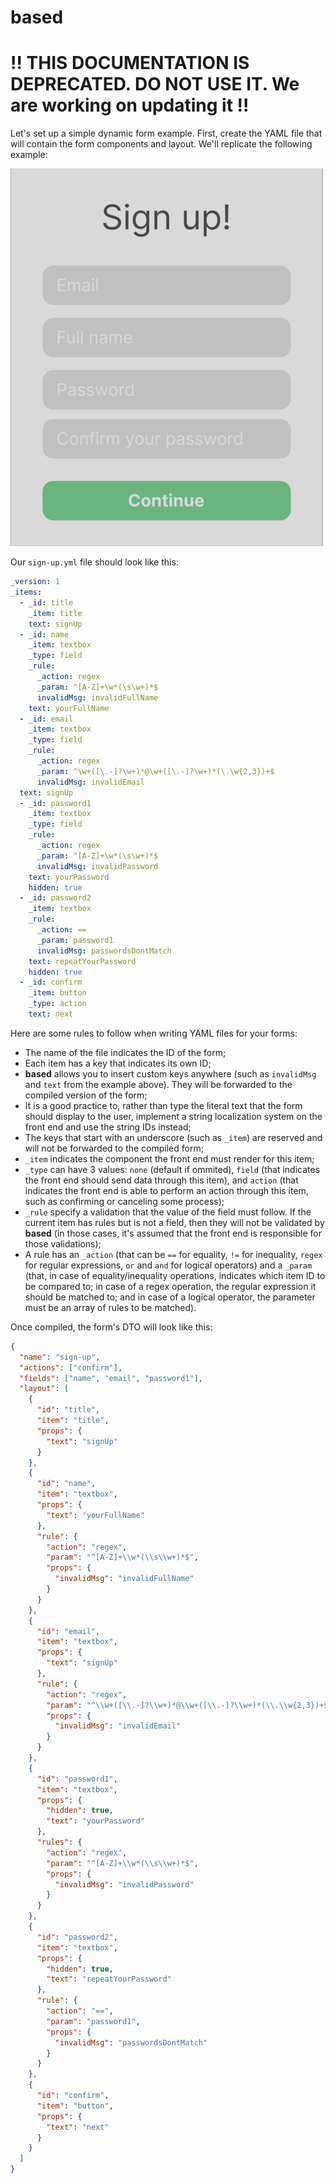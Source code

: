 # based

# ‼️ **THIS DOCUMENTATION IS DEPRECATED. DO NOT USE IT.** We are working on updating it ‼️

Let's set up a simple dynamic form example.
First, create the YAML file that will contain the form components and layout. We'll replicate the following example:

![(Text) Sign up!, (Text input) Your name, (Text input) Your email address, (Check box) I agree with the Terms and conditions, (Button) Next](/readme_example.png?raw=true)

Our `sign-up.yml` file should look like this:

```yml
_version: 1
_items:
  - _id: title
    _item: title
    text: signUp
  - _id: name
    _item: textbox
    _type: field
    _rule:
      _action: regex
      _param: ^[A-Z]+\w*(\s\w+)*$
      invalidMsg: invalidFullName
    text: yourFullName
  - _id: email
    _item: textbox
    _type: field
    _rule:
      _action: regex
      _param: ^\w+([\.-]?\w+)*@\w+([\.-]?\w+)*(\.\w{2,3})+$
      invalidMsg: invalidEmail
  text: signUp
  - _id: password1
    _item: textbox
    _type: field
    _rule:
      _action: regex
      _param: ^[A-Z]+\w*(\s\w+)*$
      invalidMsg: invalidPassword
    text: yourPassword
    hidden: true
  - _id: password2
    _item: textbox
    _rule:
      _action: ==
      _param: password1
      invalidMsg: passwordsDontMatch
    text: repeatYourPassword
    hidden: true
  - _id: confirm
    _item: button
    _type: action
    text: next
```

Here are some rules to follow when writing YAML files for your forms:

- The name of the file indicates the ID of the form;
- Each item has a key that indicates its own ID;
- **based** allows you to insert custom keys anywhere (such as `invalidMsg` and `text` from the example above). They will be forwarded to the compiled version of the form;
- It is a good practice to, rather than type the literal text that the form should display to the user, implement a string localization system on the front end and use the string IDs instead;
- The keys that start with an underscore (such as `_item`) are reserved and will not be forwarded to the compiled form;
- `_item` indicates the component the front end must render for this item;
- `_type` can have 3 values: `none` (default if ommited), `field` (that indicates the front end should send data through this item), and `action` (that indicates the front end is able to perform an action through this item, such as confirming or canceling some process);
- `_rule` specify a validation that the value of the field must follow. If the current item has rules but is not a field, then they will not be validated by **based** (in those cases, it's assumed that the front end is responsible for those validations);
- A rule has an `_action` (that can be `==` for equality, `!=` for inequality, `regex` for regular expressions, `or` and `and` for logical operators) and a `_param` (that, in case of equality/inequality operations, indicates which item ID to be compared to; in case of a regex operation, the regular expression it should be matched to; and in case of a logical operator, the parameter must be an array of rules to be matched).

Once compiled, the form's DTO will look like this:

```json
{
  "name": "sign-up",
  "actions": ["confirm"],
  "fields": ["name", "email", "password1"],
  "layout": [
    {
      "id": "title",
      "item": "title",
      "props": {
        "text": "signUp"
      }
    },
    {
      "id": "name",
      "item": "textbox",
      "props": {
        "text": "yourFullName"
      },
      "rule": {
        "action": "regex",
        "param": "^[A-Z]+\\w*(\\s\\w+)*$",
        "props": {
          "invalidMsg": "invalidFullName"
        }
      }
    },
    {
      "id": "email",
      "item": "textbox",
      "props": {
        "text": "signUp"
      },
      "rule": {
        "action": "regex",
        "param": "^\\w+([\\.-]?\\w+)*@\\w+([\\.-]?\\w+)*(\\.\\w{2,3})+$",
        "props": {
          "invalidMsg": "invalidEmail"
        }
      }
    },
    {
      "id": "password1",
      "item": "textbox",
      "props": {
        "hidden": true,
        "text": "yourPassword"
      },
      "rules": {
        "action": "regex",
        "param": "^[A-Z]+\\w*(\\s\\w+)*$",
        "props": {
          "invalidMsg": "invalidPassword"
        }
      }
    },
    {
      "id": "password2",
      "item": "textbox",
      "props": {
        "hidden": true,
        "text": "repeatYourPassword"
      },
      "rule": {
        "action": "==",
        "param": "password1",
        "props": {
          "invalidMsg": "passwordsDontMatch"
        }
      }
    },
    {
      "id": "confirm",
      "item": "button",
      "props": {
        "text": "next"
      }
    }
  ]
}
```
